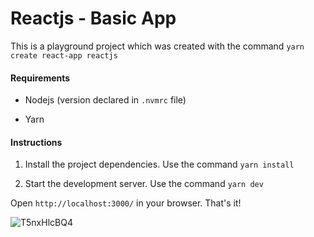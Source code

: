 # Reactjs - Basic App

This is a playground project which was created with the command `yarn create react-app reactjs`

#### Requirements

* Nodejs (version declared in `.nvmrc` file)

* Yarn

#### Instructions

1. Install the project dependencies. Use the command `yarn install`

2. Start the development server. Use the command `yarn dev`

Open `http://localhost:3000/` in your browser. That's it!

![T5nxHlcBQ4](https://github.com/rominavarela-practicas/frontend-frameworks/assets/7092275/3b6d7123-9453-4063-ae4a-d75ca82891f6)
